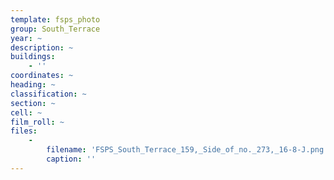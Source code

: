 ```yaml
---
template: fsps_photo
group: South_Terrace
year: ~
description: ~
buildings:
    - ''
coordinates: ~
heading: ~
classification: ~
section: ~
cell: ~
film_roll: ~
files:
    -
        filename: 'FSPS_South_Terrace_159,_Side_of_no._273,_16-8-J.png'
        caption: ''
---
```

